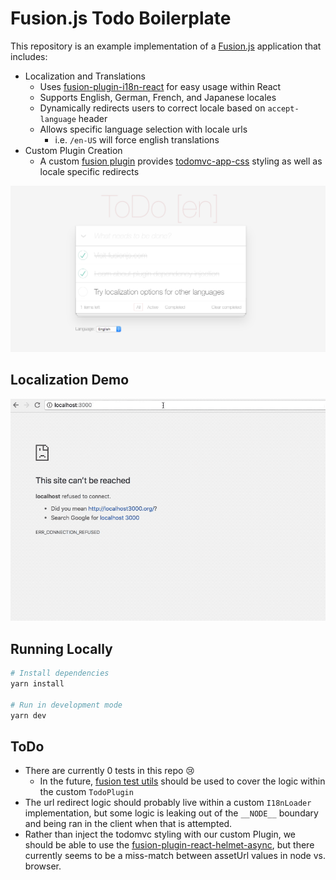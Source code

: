 # Fusion.js Todo Boilerplate

This repository is an example implementation of a [Fusion.js](https://fusionjs.com/) application that includes:

- Localization and Translations
  - Uses [fusion-plugin-i18n-react](https://fusionjs.com/api/fusion-plugin-i18n-react) for easy usage within React
  - Supports English, German, French, and Japanese locales
  - Dynamically redirects users to correct locale based on `accept-language` header
  - Allows specific language selection with locale urls
    - i.e. `/en-US` will force english translations
- Custom Plugin Creation
  - A custom [fusion plugin](https://fusionjs.com/api/fusion-docs/creating-a-plugin) provides [todomvc-app-css](https://www.npmjs.com/package/todomvc-app-css) styling as well as locale specific redirects

![english screenshot](.github/english-screenshot.png)

## Localization Demo

![localization demo](.github/localization-demo.gif)

## Running Locally

```bash
# Install dependencies
yarn install

# Run in development mode
yarn dev
```

## ToDo

- There are currently 0 tests in this repo :cry:
  - In the future, [fusion test utils](https://fusionjs.com/api/fusion-test-utils) should be used to cover the logic within the custom `TodoPlugin`
- The url redirect logic should probably live within a custom `I18nLoader` implementation, but some logic is leaking out of the `__NODE__` boundary and being ran in the client when that is attempted.
- Rather than inject the todomvc styling with our custom Plugin, we should be able to use the [fusion-plugin-react-helmet-async](https://fusionjs.com/docs/guides/static-assets), but there currently seems to be a miss-match between assetUrl values in node vs. browser.
